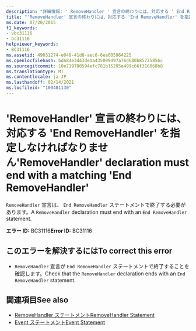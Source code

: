 ```yaml
---
description: "詳細情報: ' RemoveHandler ' 宣言の終わりには、対応する ' End RemoveHandler ' を指定しなければなりません"
title: "'RemoveHandler' 宣言の終わりには、対応する 'End RemoveHandler' を指定しなければなりません"
ms.date: 07/20/2015
f1_keywords:
- vbc31116
- bc31116
helpviewer_keywords:
- BC31116
ms.assetid: 49031274-e048-41d8-aec8-6ea005964225
ms.openlocfilehash: bd684e3d43de1a435099d97a76d680b85725856c
ms.sourcegitcommit: 10e719780594efc781b15295e499c66f316068b8
ms.translationtype: MT
ms.contentlocale: ja-JP
ms.lasthandoff: 02/14/2021
ms.locfileid: "100481130"
---
```

# <a name="removehandler-declaration-must-end-with-a-matching-end-removehandler"></a><span data-ttu-id="d5885-103">'RemoveHandler' 宣言の終わりには、対応する 'End RemoveHandler' を指定しなければなりません</span><span class="sxs-lookup"><span data-stu-id="d5885-103">'RemoveHandler' declaration must end with a matching 'End RemoveHandler'</span></span>

<span data-ttu-id="d5885-104">`RemoveHandler` 宣言は、 `End RemoveHandler` ステートメントで終了する必要があります。</span><span class="sxs-lookup"><span data-stu-id="d5885-104">A `RemoveHandler` declaration must end with an `End RemoveHandler` statement.</span></span>  
  
 <span data-ttu-id="d5885-105">**エラー ID:** BC31116</span><span class="sxs-lookup"><span data-stu-id="d5885-105">**Error ID:** BC31116</span></span>  
  
## <a name="to-correct-this-error"></a><span data-ttu-id="d5885-106">このエラーを解決するには</span><span class="sxs-lookup"><span data-stu-id="d5885-106">To correct this error</span></span>  
  
- <span data-ttu-id="d5885-107">`RemoveHandler` 宣言が `End RemoveHandler` ステートメントで終了することを確認します。</span><span class="sxs-lookup"><span data-stu-id="d5885-107">Check that the `RemoveHandler` declaration ends with an `End RemoveHandler` statement.</span></span>  
  
## <a name="see-also"></a><span data-ttu-id="d5885-108">関連項目</span><span class="sxs-lookup"><span data-stu-id="d5885-108">See also</span></span>

- [<span data-ttu-id="d5885-109">RemoveHandler ステートメント</span><span class="sxs-lookup"><span data-stu-id="d5885-109">RemoveHandler Statement</span></span>](../language-reference/statements/removehandler-statement.md)
- [<span data-ttu-id="d5885-110">Event ステートメント</span><span class="sxs-lookup"><span data-stu-id="d5885-110">Event Statement</span></span>](../language-reference/statements/event-statement.md)
